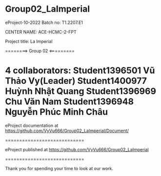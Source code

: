 # Group02_LaImperial

eProject-10-2022
Batch no: T1.2207.E1

CENTER NAME: ACE-HCMC-2-FPT

Project title: La Imperial 

========> Group 02 <=========

4 collaborators:
  Student1396501 Vũ Thảo Vy(Leader)
  Student1400977 Huỳnh Nhật Quang 
  Student1396969 Chu Văn Nam 
  Student1396948 Nguyễn Phúc Minh Châu 
============================

eProject documentation at https://github.com/VyVu666/Group02_LaImperial/Document/

============================

eProject published at https://github.com/VyVu666/Group02_LaImperial

============================

Thank you for spending your time to look at our work.
